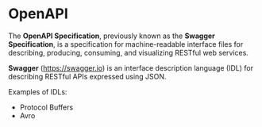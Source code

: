 # OpenAPI

The **OpenAPI Specification**, previously known as the **Swagger Specification**, is a specification for machine-readable interface files for describing, producing, consuming, and visualizing RESTful web services.

**Swagger** (<https://swagger.io>) is an interface description language (IDL) for describing RESTful APIs expressed using JSON.

Examples of IDLs:

- Protocol Buffers
- Avro

